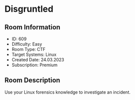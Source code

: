 ﻿# Disgruntled

## Room Information
- ID: 609
- Difficulty: Easy
- Room Type: CTF
- Target Systems: Linux
- Created Date: 24.03.2023
- Subscription: Premium

## Room Description
Use your Linux forensics knowledge to investigate an incident.
